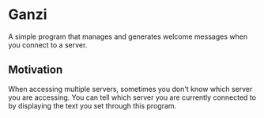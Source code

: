 # Ganzi
A simple program that manages and generates welcome messages when you connect to a server.

## Motivation

When accessing multiple servers, sometimes you don't know which server you are accessing. You can tell which server you are currently connected to by displaying the text you set through this program.
